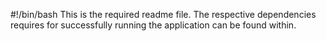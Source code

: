 #!/bin/bash
This is the required readme file.
The respective dependencies requires for successfully running the application can be found within.
